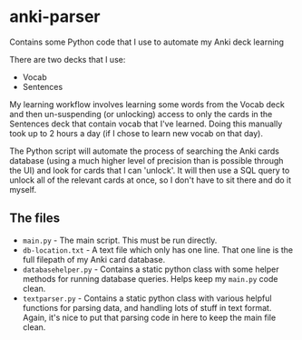 # anki-parser
Contains some Python code that I use to automate my Anki deck learning

There are two decks that I use:
* Vocab
* Sentences

My learning workflow involves learning some words from the Vocab deck and then un-suspending (or unlocking) access to only the cards in the Sentences deck that contain vocab that I've learned. Doing this manually took up to 2 hours a day (if I chose to learn new vocab on that day).

The Python script will automate the process of searching the Anki cards database (using a much higher level of precision than is possible through the UI) and look for cards that I can 'unlock'. It will then use a SQL query to unlock all of the relevant cards at once, so I don't have to sit there and do it myself.

## The files
- `main.py` - The main script. This must be run directly.
- `db-location.txt` - A text file which only has one line. That one line is the full filepath of my Anki card database.
- `databasehelper.py` - Contains a static python class with some helper methods for running database queries. Helps keep my `main.py` code clean.
- `textparser.py` - Contains a static python class with various helpful functions for parsing data, and handling lots of stuff in text format. Again, it's nice to put that parsing code in here to keep the main file clean.
